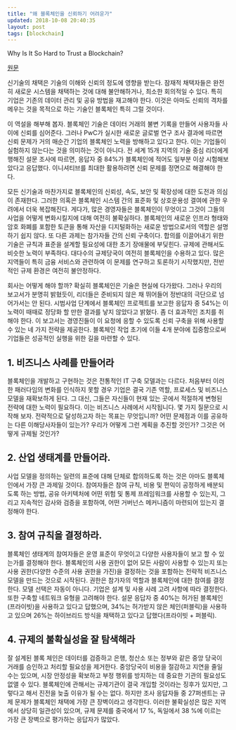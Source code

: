 ```yaml
---
title: "왜 블록체인을 신뢰하기 어려운가"
updated: 2018-10-08 20:40:35
layout: post
tags: [blockchain]
---
```


Why Is It So Hard to Trust a Blockchain?

[원문](https://www.strategy-business.com/article/Why-Is-It-So-Hard-to-Trust-a-Blockchain?gko=87f2c)

신기술의 채택은 기술의 이해와 신뢰의 정도에 영향을 받는다. 잠재적 채택자들은 완전히 새로운 시스템을 채택하는 것에 대해 불안해하거나, 최소한 회의적일 수 있다. 특히 기업은 기존의 데이터 관리 및 공유 방법을 재고해야 한다. 이것은 아마도 신뢰의 격차를 메우는 것을 목적으로 하는 기술인 블록체인 특히 그럴 것이다.

이 역설을 해부해 봅자. 블록체인 기술은 데이터 거래의 불변 기록을 만들어 사용자들 사이에 신뢰를 심어준다. 그러나 PwC가 실시한 새로운 글로벌 연구 조사 결과에 따르면 신뢰 문제가 거의 매순간 기업의 블록체인 노력을 방해하고 있다고 한다. 이는 기업들이 실험하지 않는다는 것을 의미하는 것이 아니다. 전 세계 15개 지역의 기술 중심 리더에게 행해진 설문 조사에 따르면, 응답자 중 84%가 블록체인에 적어도 일부분 이상 시험해보았다고 응답했다. 이니셔티브를 최대한 활용하려면 신뢰 문제를 정면으로 해결해야 한다.

모든 신기술과 마찬가지로 블록체인의 신뢰성, 속도, 보안 및 확장성에 대한 도전과 의심이 존재한다. 그러한 의혹은 블록체인 시스템 간의 표준화 및 상호운용성 결여에 관한 우려에서 더욱 복잡해진다. 게다가, 많은 경영자들은 블록체인이 무엇이고 그것이 그들의 사업을 어떻게 변화시킬지에 대해 여전히 불확실하다. 블록체인의 새로운 인프라 형태와 암호 화폐를 포함한 토큰을 통해 자산을 디지털화하는 새로운 방법으로서의 역할은 설명하기 쉽지 않다. 또 다른 과제는 참가자들 간의 신뢰 구축이다. 합의를 이끌어내기 위한 기술은 규칙과 표준을 설계할 필요성에 대한 초기 장애물에 부딪힌다. 규제에 관해서도 비슷한 노력이 부족하다. 대다수의 규제당국이 여전히 블록체인을 수용하고 있다. 많은 지역들이 특히 금융 서비스와 관련하여 이 문제를 연구하고 토론하기 시작했지만, 전반적인 규제 환경은 여전히 불안정하다.

회사는 어떻게 해야 할까? 확실히 블록체인은 기술은 현실에 다가왔다. 그러나 우리의 보고서가 분명히 밝혔듯이, 리더들은 준비되지 않은 채 뛰어들어 정반대의 극단으로 넘어가서는 안 된다. 시범사업 단계에서 블록체인 프로젝트를 보고한 응답자 중 54%는 이 노력이 때때로 정당화 할 만한 결과를 낳지 않았다고 밝혔다. 좀 더 효과적인 조치를 취해야 한다. 이 보고서는 경영진들이 이 요청에 응할 수 있도록 신뢰 구축을 위해 사용할 수 있는 네 가지 전략을 제공한다. 블록체인 작업 초기에 이들 4개 분야에 집중함으로써 기업들은 성공적인 실행을 위한 길을 마련할 수 있다.

## 1. 비즈니스 사례를 만들어라

블록체인을 개발하고 구현하는 것은 전통적인 IT 구축 모델과는 다르다. 처음부터 이러한 패러다임의 변화를 인식하지 못할 경우 기업은 결국 기존 역할, 프로세스 및 비즈니스 모델을 재확보하게 된다. 그 대신, 그들은 자신들이 현재 있는 곳에서 적절하게 변형된 전략에 대한 노력이 필요하다. 이는 비즈니스 사례에서 시작됩니다. 몇 가지 질문으로 시작해 보자. 전략적으로 달성하고자 하는 목표는 무엇입니까? 어떤 문제점과 이를 공유하는 다른 이해당사자들이 있는가? 우리가 어떻게 그런 계획을 추진할 것인가? 그것은 어떻게 규제될 것인가?

## 2. 산업 생태계를 만들어라.

사업 모델을 정의하는 일련의 표준에 대해 단체로 합의하도록 하는 것은 아마도 블록체인에서 가장 큰 과제일 것이다. 참여자들은 참여 규칙, 비용 및 편익이 공정하게 배분되도록 하는 방법, 공유 아키텍처에 어떤 위험 및 통제 프레임워크를 사용할 수 있는지, 그리고 지속적인 감사와 검증을 포함하여, 어떤 거버넌스 메커니즘이 마련되어 있는지 결정해야 한다.

## 3. 참여 규칙을 결정하라. 

블록체인 생태계의 참여자들은 운영 표준이 무엇이고 다양한 사용자들이 보고 할 수 있는가를 결정해야 한다. 블록체인의 사용 권한이 없어 모든 사람이 사용할 수 있는지 또는 사용 권한(다양한 수준의 사용 권한을 가진)을 결정하는 것을 포함하는 전략적 비즈니스 모델을 만드는 것으로 시작된다. 권한은 참가자의 역할과 블록체인에 대한 참여를 결정한다. 모델 선택은 자동이 아니다. 기업은 설계 및 사용 사례 고려 사항에 따라 결정한다. 또한 구축할 네트워크 유형을 고려해야 한다. 설문 응답자 중 40%는 허가된 블록체인(프라이빗)을 사용하고 있다고 답했으며, 34%는 허가받지 않은 체인(퍼블릭)을 사용하고 있으며 26%는 하이브리드 방식을 채택하고 있다고 답했다(프라이빗 + 퍼블릭).

## 4. 규제의 불확실성을 잘 탐색해라

잘 설계된 블록 체인은 데이터를 검증하고 은행, 청산소 또는 정부와 같은 중앙 당국이 거래를 승인하고 처리할 필요성을 제거한다. 중앙당국이 비용을 절감하고 지연을 줄일 수는 있으며, 시장 안정성을 확보하고 부정 행위를 방지하는 데 중요한 기관의 필요성도 없앨 수 있다. 블록체인에 관해서는 규제기관이 결국 개입할 것이라는 징후가 있지만, 그렇다고 해서 진전을 늦출 이유가 될 수는 없다. 하지만 조사 응답자들 중 27퍼센트는 규제 문제가 블록체인 채택에 가장 큰 장벽이라고 생각한다. 이러한 불확실성은 많은 지역에서 상당히 일관성이 있으며, 규제 문제를 중국에서 17 %, 독일에서 38 %에 이르는 가장 큰 장벽으로 평가하는 응답자가 많았다.
